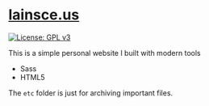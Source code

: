 # [lainsce.us](https://lainsce.us)
[![License: GPL v3](https://img.shields.io/badge/License-GPL%20v3-blue.svg)](http://www.gnu.org/licenses/gpl-3.0)

This is a simple personal website I built with modern tools

- Sass
- HTML5

The `etc` folder is just for archiving important files.

